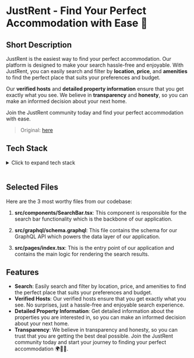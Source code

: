 # JustRent - Find Your Perfect Accommodation with Ease 🏡

## Short Description

JustRent is the easiest way to find your perfect accommodation. Our platform is designed to make your search hassle-free and enjoyable. With JustRent, you can easily search and filter by **location**, **price**, and **amenities** to find the perfect place that suits your preferences and budget.

Our **verified hosts** and **detailed property information** ensure that you get exactly what you see. We believe in **transparency** and **honesty**, so you can make an informed decision about your next home.

Join the JustRent community today and find your perfect accommodation with ease.

> Original: [here](https://gist.github.com/talaxasy/b72315ae6177213f07093461b3905990#онлайн-площадки-для-размещения-бронирования-и-поиска-жилья)

## Tech Stack

<details>
<summary>Click to expand tech stack</summary>
JustRent is built using modern web technologies such as:

- Next.js
- TypeScript
- Google Maps API 🗺️
- ChakraUI
- Apollo
- Formik + Yup
- GraphQL
- Moment
- Urql
- SCSS
- Zustand
- GraphQL Generator
- Express
- Redis
- MySQL
- Node
- TypeORM
- MicroORM
- Dataloader
- Dayjs
- TypeGraphQL

</details>

<br/>

## Selected Files

Here are the 3 most worthy files from our codebase:

1. **src/components/SearchBar.tsx**: This component is responsible for the search bar functionality which is the backbone of our application.

2. **src/graphql/schema.graphql**: This file contains the schema for our GraphQL API which powers the data layer of our application.

3. **src/pages/index.tsx**: This is the entry point of our application and contains the main logic for rendering the search results.

## Features

- **Search**: Easily search and filter by location, price, and amenities to find the perfect place that suits your preferences and budget.
- **Verified Hosts**: Our verified hosts ensure that you get exactly what you see. No surprises, just a hassle-free and enjoyable search experience.
- **Detailed Property Information**: Get detailed information about the properties you are interested in, so you can make an informed decision about your next home.
- **Transparency**: We believe in transparency and honesty, so you can trust that you are getting the best deal possible.
  Join the JustRent community today and start your journey to finding your perfect accommodation 🌍🏡💤.
